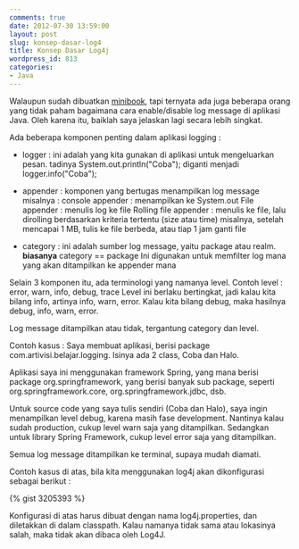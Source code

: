 ```yaml
---
comments: true
date: 2012-07-30 13:59:00
layout: post
slug: konsep-dasar-log4
title: Konsep Dasar Log4j
wordpress_id: 813
categories:
- Java
---
```


Walaupun sudah dibuatkan [minibook](http://endy.artivisi.com/blog/java/menggunakan-log4j), tapi ternyata ada juga beberapa orang yang tidak paham bagaimana cara enable/disable log message di aplikasi Java. Oleh karena itu, baiklah saya jelaskan lagi secara lebih singkat.

<!--more-->

Ada beberapa komponen penting dalam aplikasi logging : 




  * logger : ini adalah yang kita gunakan di aplikasi untuk mengeluarkan pesan.
  tadinya System.out.println("Coba");
  diganti menjadi logger.info("Coba");



  * appender : komponen yang bertugas menampilkan log message
  misalnya : console appender : menampilkan ke System.out
  File appender : menulis log ke file
  Rolling file appender : menulis ke file, lalu dirolling berdasarkan kriteria tertentu (size atau time)
  misalnya, setelah mencapai 1 MB, tulis ke file berbeda, atau tiap 1 jam ganti file



  * category : ini adalah sumber log message, yaitu package atau realm. 
  **biasanya** category == package
  Ini digunakan untuk memfilter log mana yang akan ditampilkan ke appender mana




Selain 3 komponen itu, ada terminologi yang namanya level. 
Contoh level : error, warn, info, debug, trace
Level ini berlaku bertingkat, jadi kalau kita bilang info, artinya info, warn, error. 
Kalau kita bilang debug, maka hasilnya debug, info, warn, error.

Log message ditampilkan atau tidak, tergantung category dan level. 

Contoh kasus : 
Saya membuat aplikasi, berisi package com.artivisi.belajar.logging. 
Isinya ada 2 class, Coba dan Halo.

Aplikasi saya ini menggunakan framework Spring, yang mana berisi package org.springframework, yang berisi banyak sub package, seperti org.springframework.core, org.springframework.jdbc, dsb. 

Untuk source code yang saya tulis sendiri (Coba dan Halo), saya ingin menampilkan level debug, karena masih fase development. Nantinya kalau sudah production, cukup level warn saja yang ditampilkan. 
Sedangkan untuk library Spring Framework, cukup level error saja yang ditampilkan.

Semua log message ditampilkan ke terminal, supaya mudah diamati. 

Contoh kasus di atas, bila kita menggunakan log4j akan dikonfigurasi sebagai berikut : 

{% gist 3205393 %}

Konfigurasi di atas harus dibuat dengan nama log4j.properties, dan diletakkan di dalam classpath. Kalau namanya tidak sama atau lokasinya salah, maka tidak akan dibaca oleh Log4J.
